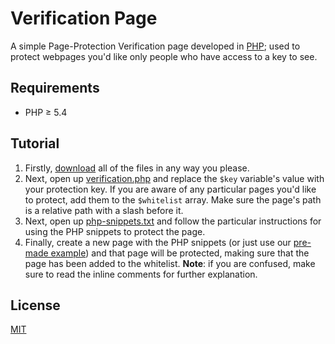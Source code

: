 # Verification Page
A simple Page-Protection Verification page developed in [PHP](https://secure.php.net/); used to protect webpages you'd like only people who have access to a key to see.

## Requirements
* PHP ≥ 5.4

## Tutorial
1. Firstly, [download](https://github.com/henry7720/Verification-Page/archive/master.zip) all of the files in any way you please.
2. Next, open up [verification.php](verification.php) and replace the `$key` variable's value with your protection key. If you are aware of any particular pages you'd like to protect, add them to the `$whitelist` array. Make sure the page's path is a relative path with a slash before it.
3. Next, open up [php-snippets.txt](php-snippets.md) and follow the particular instructions for using the PHP snippets to protect the page.
4. Finally, create a new page with the PHP snippets (or just use our [pre-made example](example-of-use.php)) and that page will be protected, making sure that the page has been added to the whitelist.
**Note**: if you are confused, make sure to read the inline comments for further explanation.

## License
[MIT](LICENSE)

